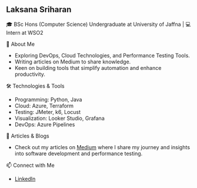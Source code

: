 ## Laksana Sriharan
🎓 BSc Hons (Computer Science) Undergraduate at University of Jaffna | 💻 Intern at WSO2

🚀 About Me
<ul>
  <li>Exploring DevOps, Cloud Technologies, and Performance Testing Tools.</li>
  <li>Writing articles on Medium to share knowledge.</li>
  <li>Keen on building tools that simplify automation and enhance productivity.</li>
</ul>
🛠️ Technologies & Tools
<ul>
  <li>Programming: Python, Java</li>
  <li>Cloud: Azure, Terraform</li>
  <li>Testing: JMeter, k6, Locust</li>
  <li>Visualization: Looker Studio, Grafana</li>
  <li>DevOps: Azure Pipelines</li>
</ul>
📝 Articles & Blogs
<ul>
<li>Check out my articles on <a href ="https://medium.com/@laksana.sriharan">Medium</a> where I share my journey and insights into software development and performance testing.</li>
</ul>

📫 Connect with Me
<ul>
  <li><a href ="https://www.linkedin.com/in/laksana-sriharan">LinkedIn</a></li>
</ul>
